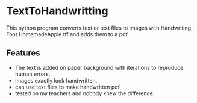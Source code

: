 # TextToHandwritting
This python program converts text or text files to Images with Handwriting Font HomemadeApple.tff and adds them to a pdf

## Features
- The text is added on paper background with iterations to reproduce human errors.
- images exactly look handwritten.
- can use text files to make handwritten pdf.
- tested on my teachers and nobody knew the difference.
